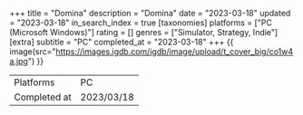 +++
title = "Domina"
description = "Domina"
date = "2023-03-18"
updated = "2023-03-18"
in_search_index = true
[taxonomies]
platforms = ["PC (Microsoft Windows)"]
rating = []
genres = ["Simulator, Strategy, Indie"]
[extra]
subtitle = "PC"
completed_at = "2023-03-18"
+++
{{ image(src="https://images.igdb.com/igdb/image/upload/t_cover_big/co1w4a.jpg") }}

|              |            |
| ------------ | ---------- |
| Platforms    | PC |
| Completed at | 2023/03/18 |

